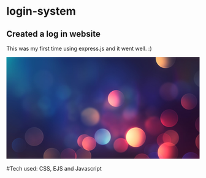 # login-system

## Created a log in website 
This was my first time using express.js and it went well. :)

![photo](/public/assets/istockphoto-1182650732-170667a.jpg)




#Tech used: CSS, EJS and Javascript




